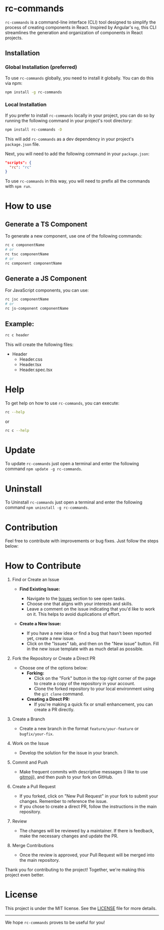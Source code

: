 # rc-commands

`rc-commands` is a command-line interface (CLI) tool designed to simplify the process of creating components in React. Inspired by Angular's `ng`, this CLI streamlines the generation and organization of components in React projects.

## Installation

### Global Installation (preferred)

To use `rc-commands` globally, you need to install it globally. You can do this via npm:

```bash
npm install -g rc-commands
```

### Local Installation

If you prefer to install `rc-commands` locally in your project, you can do so by running the following command in your project's root directory:

```bash
npm install rc-commands -D
```

This will add `rc-commands` as a dev dependency in your project's `package.json` file.

Next, you will need to add the following command in your `package.json`:

```json
"scripts": {
  "rc": "rc"
}
```

To use `rc-commands` in this way, you will need to prefix all the commands with `npm run`.

# How to use

## Generate a TS Component

To generate a new component, use one of the following commands:

```bash
rc c componentName
# or
rc tsc componentName
# or
rc component componentName
```

## Generate a JS Component
For JavaScript components, you can use:

```bash
rc jsc componentName
# or
rc js-component componentName
```

## Example:

```bash
rc c header
```

This will create the following files:
  - Header
    - Header.css
    - Header.tsx
    - Header.spec.tsx

# Help

To get help on how to use `rc-commands`, you can execute:

```bash
rc --help
```

or

```bash
rc c --help
```

# Update

To update `rc-commands` just open a terminal and enter the following command `npm update -g rc-commands`.

# Uninstall

To Uninstall `rc-commands` just open a terminal and enter the following command `npm uninstall -g rc-commands`.

# Contribution

Feel free to contribute with improvements or bug fixes. Just follow the steps below:

# How to Contribute

1. Find or Create an Issue
   - **Find Existing Issue:**
     - Navigate to the [Issues](https://github.com/HenrikSantos/rc-commands/issues) section to see open tasks.
     - Choose one that aligns with your interests and skills.
     - Leave a comment on the issue indicating that you'd like to work on it. This helps to avoid duplications of effort.
   
   - **Create a New Issue:**
     - If you have a new idea or find a bug that hasn't been reported yet, create a new issue.
     - Click on the "Issues" tab, and then on the "New issue" button. Fill in the new issue template with as much detail as possible.

2. Fork the Repository or Create a Direct PR
   - Choose one of the options below:
     - **Forking:**
       - Click on the "Fork" button in the top right corner of the page to create a copy of the repository in your account.
       - Clone the forked repository to your local environment using the `git clone` command.
     - **Creating a Direct PR:**
       - If you're making a quick fix or small enhancement, you can create a PR directly.

3. Create a Branch
   - Create a new branch in the format `feature/your-feature` or `bugfix/your-fix`.

4. Work on the Issue
   - Develop the solution for the issue in your branch.

5. Commit and Push
   - Make frequent commits with descriptive messages (I like to use [gitmoji](https://gitmoji.dev/)), and then push to your fork on GitHub.

6. Create a Pull Request
   - If you forked, click on "New Pull Request" in your fork to submit your changes. Remember to reference the issue.
   - If you chose to create a direct PR, follow the instructions in the main repository.

7. Review
   - The changes will be reviewed by a maintainer. If there is feedback, make the necessary changes and update the PR.

8. Merge Contributions
    - Once the review is approved, your Pull Request will be merged into the main repository.

Thank you for contributing to the project! Together, we're making this project even better.


# License

This project is under the MIT license. See the [LICENSE](LICENSE) file for more details.

---

We hope `rc-commands` proves to be useful for you!
